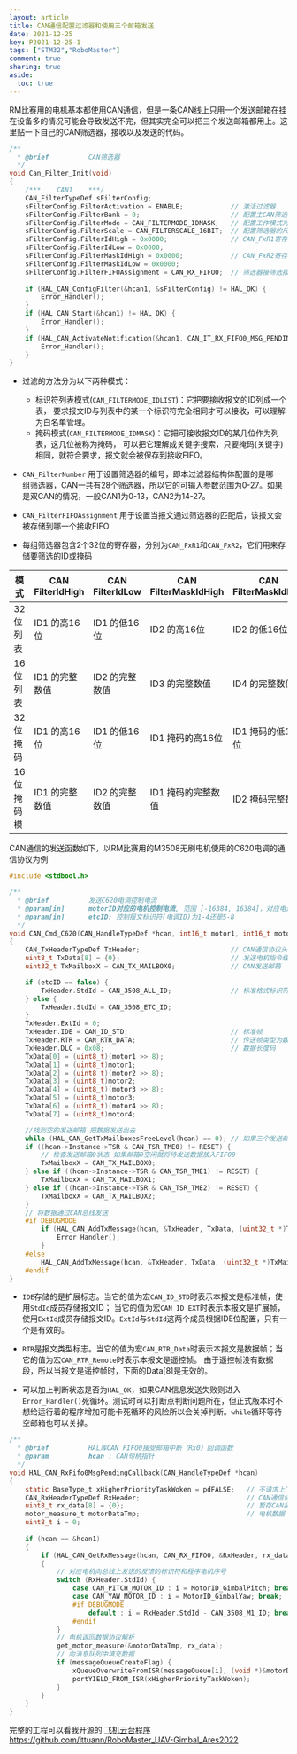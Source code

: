 ```yaml
---
layout: article
title: CAN通信配置过滤器和使用三个邮箱发送
date: 2021-12-25
key: P2021-12-25-1
tags: ["STM32","RoboMaster"]
comment: true
sharing: true
aside:
  toc: true
---
```


RM比赛用的电机基本都使用CAN通信，但是一条CAN线上只用一个发送邮箱在挂在设备多的情况可能会导致发送不完，但其实完全可以把三个发送邮箱都用上。这里贴一下自己的CAN筛选器，接收以及发送的代码。

<!--more-->

```c
/**
  * @brief          CAN筛选器
  */
void Can_Filter_Init(void)
{
	/***	CAN1	***/
    CAN_FilterTypeDef sFilterConfig;
	sFilterConfig.FilterActivation = ENABLE;			// 激活过滤器
	sFilterConfig.FilterBank = 0;						// 配置主CAN筛选器组编号
	sFilterConfig.FilterMode = CAN_FILTERMODE_IDMASK;	// 配置工作模式为列表模式
	sFilterConfig.FilterScale = CAN_FILTERSCALE_16BIT;	// 配置筛选器的尺度为16位长
	sFilterConfig.FilterIdHigh = 0x0000;				// CAN_FxR1寄存器
	sFilterConfig.FilterIdLow = 0x0000;
	sFilterConfig.FilterMaskIdHigh = 0x0000;			// CAN_FxR2寄存器
	sFilterConfig.FilterMaskIdLow = 0x0000;
	sFilterConfig.FilterFIFOAssignment = CAN_RX_FIFO0;	// 筛选器接筛选报文关联到FIFO0
	
	if (HAL_CAN_ConfigFilter(&hcan1, &sFilterConfig) != HAL_OK) {						// 配置CAN1接收筛选过滤器
		Error_Handler();
	}
	if (HAL_CAN_Start(&hcan1) != HAL_OK) {												// 开启CAN1
		Error_Handler();
	}
	if (HAL_CAN_ActivateNotification(&hcan1, CAN_IT_RX_FIFO0_MSG_PENDING) != HAL_OK) {	// 开启CAN1的FIFO0接收中断
		Error_Handler();
	}
}
```

- 过滤的方法分为以下两种模式：
  - 标识符列表模式(`CAN_FILTERMODE_IDLIST`)：它把要接收报文的ID列成一个表， 要求报文ID与列表中的某一个标识符完全相同才可以接收，可以理解为白名单管理。
  - 掩码模式(`CAN_FILTERMODE_IDMASK`)：它把可接收报文ID的某几位作为列表，这几位被称为掩码， 可以把它理解成关键字搜索，只要掩码(关键字)相同，就符合要求，报文就会被保存到接收FIFO。
- `CAN_FilterNumber` 用于设置筛选器的编号，即本过滤器结构体配置的是哪一组筛选器，CAN一共有28个筛选器，所以它的可输入参数范围为0-27。如果是双CAN的情况，一般CAN1为0-13，CAN2为14-27。
- `CAN_FilterFIFOAssignment` 用于设置当报文通过筛选器的匹配后，该报文会被存储到哪一个接收FIFO

- 每组筛选器包含2个32位的寄存器，分别为`CAN_FxR1`和`CAN_FxR2`，它们用来存储要筛选的ID或掩码

| 模式       | CAN FilterldHigh | CAN FilterldLow | CAN FilterMaskIdHigh | CAN FilterMaskIdLow |
| ---------- | ---------------- | --------------- | -------------------- | ------------------- |
| 32位列表   | ID1 的高16位     | ID1 的低16位    | ID2 的高16位         | ID2 的低16位        |
| 16位列表   | ID1 的完整数值   | ID2 的完整数值  | ID3 的完整数值       | ID4 的完整数值      |
| 32位掩码   | ID1 的高16位     | ID1 的低16位    | ID1 掩码的高16位     | ID1 掩码的低16位    |
| 16位掩码模 | ID1 的完整数值   | ID2 的完整数值  | ID1 掩码的完整数值   | ID2 掩码完整数值    |

CAN通信的发送函数如下，以RM比赛用的M3508无刷电机使用的C620电调的通信协议为例

```c
#include <stdbool.h>

/**
  * @brief          发送C620电调控制电流
  * @param[in]		motorID对应的电机控制电流, 范围 [-16384, 16384]，对应电调输出的转矩电流范围 [-20A, 20A]
  * @param[in]      etcID: 控制报文标识符(电调ID)为1-4还是5-8
  */
void CAN_Cmd_C620(CAN_HandleTypeDef *hcan, int16_t motor1, int16_t motor2, int16_t motor3, int16_t motor4, bool_t etcID)
{
	CAN_TxHeaderTypeDef TxHeader;						// CAN通信协议头
	uint8_t TxData[8] = {0};							// 发送电机指令缓存
	uint32_t TxMailboxX = CAN_TX_MAILBOX0;				// CAN发送邮箱

	if (etcID == false) {
		TxHeader.StdId = CAN_3508_ALL_ID;				// 标准格式标识符ID
	} else {
		TxHeader.StdId = CAN_3508_ETC_ID;
	}
	TxHeader.ExtId = 0;
	TxHeader.IDE = CAN_ID_STD;							// 标准帧
	TxHeader.RTR = CAN_RTR_DATA;						// 传送帧类型为数据帧
	TxHeader.DLC = 0x08;								// 数据长度码
	TxData[0] = (uint8_t)(motor1 >> 8);
	TxData[1] = (uint8_t)motor1;
	TxData[2] = (uint8_t)(motor2 >> 8);
	TxData[3] = (uint8_t)motor2;
	TxData[4] = (uint8_t)(motor3 >> 8);
	TxData[5] = (uint8_t)motor3;
	TxData[6] = (uint8_t)(motor4 >> 8);
	TxData[7] = (uint8_t)motor4;

	//找到空的发送邮箱 把数据发送出去
	while (HAL_CAN_GetTxMailboxesFreeLevel(hcan) == 0);	// 如果三个发送邮箱都阻塞了就等待直到其中某个邮箱空闲
	if ((hcan->Instance->TSR & CAN_TSR_TME0) != RESET) {
		// 检查发送邮箱0状态 如果邮箱0空闲就将待发送数据放入FIFO0
		TxMailboxX = CAN_TX_MAILBOX0;
	} else if ((hcan->Instance->TSR & CAN_TSR_TME1) != RESET) {
		TxMailboxX = CAN_TX_MAILBOX1;
	} else if ((hcan->Instance->TSR & CAN_TSR_TME2) != RESET) {
		TxMailboxX = CAN_TX_MAILBOX2;
	}
	// 将数据通过CAN总线发送
	#if DEBUGMODE
		if (HAL_CAN_AddTxMessage(hcan, &TxHeader, TxData, (uint32_t *)TxMailboxX) != HAL_OK) {
			Error_Handler();
		}
	#else
		HAL_CAN_AddTxMessage(hcan, &TxHeader, TxData, (uint32_t *)TxMailboxX);
	#endif
}
```

- `IDE`存储的是扩展标志。当它的值为宏`CAN_ID_STD`时表示本报文是标准帧，使用`StdId`成员存储报文ID； 当它的值为宏`CAN_ID_EXT`时表示本报文是扩展帧，使用`ExtId`成员存储报文ID。`ExtId`与`StdId`这两个成员根据IDE位配置，只有一个是有效的。

- `RTR`是报文类型标志。当它的值为宏`CAN_RTR_Data`时表示本报文是数据帧；当它的值为宏`CAN_RTR_Remote`时表示本报文是遥控帧。 由于遥控帧没有数据段，所以当报文是遥控帧时，下面的Data[8]是无效的。
- 可以加上判断状态是否为`HAL_OK`，如果CAN信息发送失败则进入`Error_Handler()`死循环。测试时可以打断点判断问题所在，但正式版本时不想给运行着的程序增加可能卡死循环的风险所以会关掉判断。`while`循环等待空邮箱也可以关掉。

```c
/**
  * @brief			HAL库CAN FIFO0接受邮箱中断（Rx0）回调函数
  * @param			hcan : CAN句柄指针
  */
void HAL_CAN_RxFifo0MsgPendingCallback(CAN_HandleTypeDef *hcan)
{
    static BaseType_t xHigherPriorityTaskWoken = pdFALSE;	// 不请求上下文切换
	CAN_RxHeaderTypeDef RxHeader;							// CAN通信协议头
	uint8_t rx_data[8] = {0};								// 暂存CAN接收数据
	motor_measure_t motorDataTmp;							// 电机数据
	uint8_t i = 0;
	
	if (hcan == &hcan1)
	{
		if (HAL_CAN_GetRxMessage(hcan, CAN_RX_FIFO0, &RxHeader, rx_data) == HAL_OK)	// 接收CAN总线上发送来的数据
		{
			// 对应电机向总线上发送的反馈的标识符和程序电机序号
            switch (RxHeader.StdId) {
                case CAN_PITCH_MOTOR_ID : i = MotorID_GimbalPitch; break;
                case CAN_YAW_MOTOR_ID : i = MotorID_GimbalYaw; break;
				#if DEBUGMODE
                	default : i = RxHeader.StdId - CAN_3508_M1_ID; break;
				#endif
            }
            // 电机返回数据协议解析
            get_motor_measure(&motorDataTmp, rx_data);
            // 向消息队列中填充数据
            if (messageQueueCreateFlag) {
                xQueueOverwriteFromISR(messageQueue[i], (void *)&motorDataTmp, &xHigherPriorityTaskWoken);
                portYIELD_FROM_ISR(xHigherPriorityTaskWoken);
            }
		}
	}
}
```

完整的工程可以看我开源的 [飞机云台程序](https://github.com/ittuann/RoboMaster_UAV-Gimbal_Ares2022) <https://github.com/ittuann/RoboMaster_UAV-Gimbal_Ares2022>
